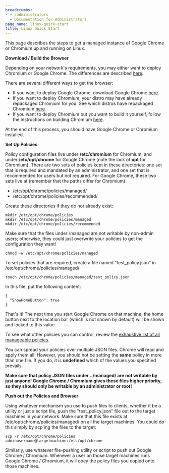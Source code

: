 ```yaml
---
breadcrumbs:
- - /administrators
  - Documentation for Administrators
page_name: linux-quick-start
title: Linux Quick Start
---
```


This page describes the steps to get a managed instance of Google Chrome or
Chromium up and running on Linux.

**Download / Build the Browser**

Depending on your network's requirements, you may either want to deploy Chromium
or Google Chrome. The differences are described
[here](https://chromium.googlesource.com/chromium/src/+/refs/heads/main/docs/chromium_browser_vs_google_chrome.md).

There are several different ways to get the browser:

*   If you want to deploy Google Chrome, download Google Chrome
            [here](https://www.google.com/chrome).
*   If you want to deploy Chromium, your distro may have already
            repackaged Chromium for you. See which distros have repackaged
            Chromium
            [here](https://chromium.googlesource.com/chromium/src/+/refs/heads/main/docs/linux/chromium_packages.md).
*   If you want to deploy Chromium but you want to build it yourself,
            follow the instructions on building Chromium
            [here](https://chromium.googlesource.com/chromium/src/+/refs/heads/main/docs/linux/build_instructions.md).

At the end of this process, you should have Google Chrome or Chromium installed.

**Set Up Policies**

Policy configuration files live under **/etc/chromium** for Chromium, and under
**/etc/opt/chrome** for Google Chrome (note the lack of **opt** for Chromium).
There are two sets of policies kept in these directories: one set that is
required and mandated by an administrator, and one set that is recommended for
users but not required. For Google Chrome, these two sets live at (remember
that the paths differ for Chromium):

* /etc/opt/chrome/policies/managed/
* /etc/opt/chrome/policies/recommended/

Create these directories if they do not already exist:

```
mkdir /etc/opt/chrome/policies
mkdir /etc/opt/chrome/policies/managed
mkdir /etc/opt/chrome/policies/recommended
```

Make sure that the files under /managed are not writable by non-admin users;
otherwise, they could just overwrite your policies to get the configuration they
want!

```
chmod -w /etc/opt/chrome/policies/managed
```

To set policies that are required, create a file named "test_policy.json" in
/etc/opt/chrome/policies/managed/

```
touch /etc/opt/chrome/policies/managed/test_policy.json
```

In this file, put the following content:

```
{
  "ShowHomeButton": true
}
```

That's it! The next time you start Google Chrome on that machine, the home
button next to the location bar (which is not shown by default) will be shown
and locked to this value.

To see what other policies you can control, review the [exhaustive list of all
manageable policies](https://chromeenterprise.google/policies/).

You can spread your policies over multiple JSON files. Chrome will read and
apply them all. However, you should not be setting the **same** policy in more
than one file. If you do, it is **undefined** which of the values you specified
prevails.

**Make sure that policy JSON files under ../managed/ are not writable by just
anyone! Google Chrome / Chromium gives these files higher priority, so they
should only be writable by an administrator or root!**

**Push out the Policies and Browser**

Using whatever mechanism you use to push files to clients, whether it be a
utility or just a script file, push the "test_policy.json" file out to the
target machines in your network. Make sure that this file exists at
/etc/opt/chrome/policies/managed/ on all the target machines. You could do this
simply by scp'ing the files to the target:

```
scp -r /etc/opt/chrome/policies adminusername@targetmachine:/etc/opt/chrome
```

Similarly, use whatever file-pushing utility or script to push out Google Chrome
/ Chromium. Whenever a user on those target machines runs Google Chrome /
Chromium, it will obey the policy files you copied onto those machines.
